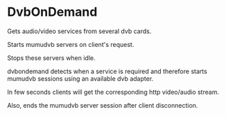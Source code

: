 # DvbOnDemand

Gets audio/video services from several dvb cards.

Starts mumudvb servers on client's request.

Stops these servers when idle.

dvbondemand detects when a service is required and therefore
starts mumudvb sessions using an available dvb adapter.

In few seconds clients will get the corresponding http video/audio stream.

Also, ends the mumudvb server session after client disconnection.
